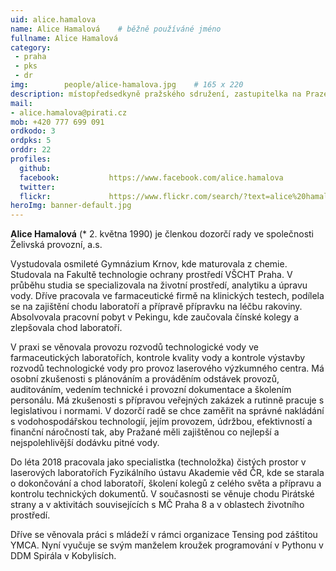```yaml
---
uid: alice.hamalova
name: Alice Hamalová	# běžně používáné jméno
fullname: Alice Hamalová
category:
 - praha
 - pks
 - dr
img: 		people/alice-hamalova.jpg    # 165 x 220
description: místopředsedkyně pražského sdružení, zastupitelka na Praze 8, vedoucí koordinátorů pro kraj Praha, členka dozorčí rady ve společnosti Želivská provozní, a.s.
mail:
- alice.hamalova@pirati.cz
mob: +420 777 699 091 
ordkodo: 3
ordpks: 5
orddr: 22
profiles:
  github:                 
  facebook: 		  https://www.facebook.com/alice.hamalova
  twitter: 		  
  flickr:     		  https://www.flickr.com/search/?text=alice%20hamalova
heroImg: banner-default.jpg  
---
```


**Alice Hamalová** (* 2. května 1990) je členkou dozorčí rady ve společnosti Želivská provozní, a.s.

Vystudovala osmileté Gymnázium Krnov, kde maturovala z chemie. Studovala na Fakultě technologie ochrany prostředí VŠCHT Praha. V průběhu studia se specializovala na životní prostředí, analytiku a úpravu vody. Dříve pracovala ve farmaceutické firmě na klinických testech, podílela se na zajištění chodu laboratoří a přípravě přípravku na léčbu rakoviny. Absolvovala pracovní pobyt v Pekingu, kde zaučovala čínské kolegy a zlepšovala chod laboratoří.

V praxi se věnovala provozu rozvodů technologické vody ve farmaceutických laboratořích, kontrole kvality vody a kontrole výstavby rozvodů technologické vody pro provoz laserového výzkumného centra. Má osobní zkušenosti s plánováním a prováděním odstávek provozů, auditováním, vedením technické i provozní dokumentace a školením personálu. Má zkušenosti s přípravou veřejných zakázek a rutinně pracuje s legislativou i normami. V dozorčí radě se chce zaměřit na správné nakládání s vodohospodářskou technologií, jejím provozem, údržbou, efektivností a finanční náročností tak, aby Pražané měli zajištěnou co nejlepší a nejspolehlivější dodávku pitné vody.

Do léta 2018 pracovala jako specialistka (technoložka) čistých prostor v laserových laboratořích Fyzikálního ústavu Akademie věd ČR, kde se starala o dokončování a chod laboratoří, školení kolegů z celého světa a přípravu a kontrolu technických dokumentů. V současnosti se věnuje chodu Pirátské strany a v aktivitách souvisejících s MČ Praha 8 a v oblastech životního prostředí. 

Dříve se věnovala práci s mládeží v rámci organizace Tensing pod záštitou YMCA. Nyní vyučuje se svým manželem kroužek programování v Pythonu v DDM Spirála v Kobylisích.


